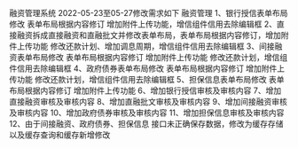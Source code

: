 融资管理系统
2022-05-23至05-27修改需求如下
融资管理
1、银行授信表单布局修改 表单布局根据内容修订 增加附件上传功能，增信组件信用去除编辑框
2、直接融资拆成直接融资和直融批文并修改表单布局，表单布局根据内容修订，增加附件上传功能 修改还款计划、增加调息周期，增信组件信用去除编辑框
3、间接融资表单布局修改 表单布局根据内容修订 增加附件上传功能 修改还款计划，增信组件信用去除编辑框
4、政府债券表单布局修改 表单布局根据内容修订 增加附件上传功能 修改还款计划，增信组件信用去除编辑框
5、担保信息表单布局修改 表单布局根据内容修订 增加附件上传功能
6、增加银行授信审核及审核内容
7、增加直接融资审核及审核内容
8、增加直融批文审核及审核内容
9、增加间接融资审核及审核内容
10、增加政府债券审核及审核内容
11、增加担保信息审核及审核内容
12、由于间接融资、政府债券、担保信息 接口未正确保存数据，修改为缓存存储以及缓存查询和缓存新增修改
